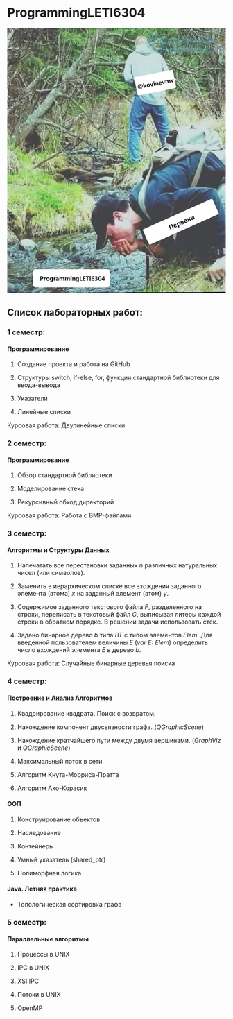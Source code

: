 # ProgrammingLETI6304

![MEM](docs/mem.jpg)

## Список лабораторных работ:

### 1 семестр:

#### Программирование

1. Создание проекта и работа на GitHub

2. Структуры switch, if-else, for, функции стандартной библиотеки для ввода-вывода

3. Указатели

4. Линейные списки

Курсовая работа: Двулинейные списки


### 2 семестр:

#### Программирование

1. Обзор стандартной библиотеки

2. Моделирование стека

3. Рекурсивный обход директорий

Курсовая работа: Работа с BMP-файлами


### 3 семестр:

#### Алгоритмы и Структуры Данных

1. Напечатать все перестановки заданных *n* различных натуральных чисел (или символов).

2. Заменить в иерархическом списке все вхождения заданного элемента (атома) *x* на заданный элемент (атом) *y*.

3. Содержимое заданного текстового файла *F*, разделенного на строки, переписать в текстовый файл *G*, выписывая литеры каждой строки в обратном порядке. В решении задачи использовать стек.

4. Задано бинарное дерево *b* типа *ВТ* с типом элементов *Elem*. Для введенной пользователем величины *Е* (*var E: Elem*) определить число вхождений элемента *Е* в дерево *b*.

Курсовая работа: Случайные бинарные деревья поиска


### 4 семестр:

#### Построение и Анализ Алгоритмов

1. Квадрирование квадрата. Поиск с возвратом.

2. Нахождение компонент двусвязности графа. (*QGraphicScene*)

3. Нахождение кратчайшего пути между двумя вершинами. (*GraphViz* и *QGraphicScene*)

4. Максимальный поток в сети

5. Алгоритм Кнута-Морриса-Пратта

6. Алгоритм Ахо-Корасик

#### ООП

1. Конструирование объектов

2. Наследование

3. Контейнеры

4. Умный указатель (shared_ptr)

5. Полиморфная логика

#### Java. Летняя практика

* Топологическая сортировка графа


### 5 семестр:

#### Параллельные алгоритмы

1. Процессы в UNIX

2. IPC в UNIX

3. XSI IPC

4. Потоки в UNIX

5. OpenMP
